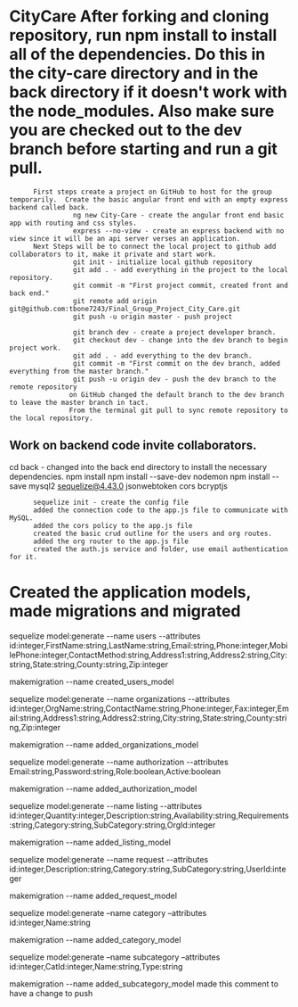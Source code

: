 # CityCare After forking and cloning repository, run npm install to install all of the dependencies.  Do this in the city-care directory and in the back directory if it doesn't work with the node_modules.  Also make sure you are checked out to the dev branch before starting and run a git pull.

          First steps create a project on GitHub to host for the group temporarily.  Create the basic angular front end with an empty express backend called back.
                    ng new City-Care - create the angular front end basic app with routing and css styles.
                    express --no-view - create an express backend with no view since it will be an api server verses an application. 
          Next Steps will be to connect the local project to github add collaborators to it, make it private and start work. 
                    git init - initialize local github repository
                    git add . - add everything in the project to the local repository.
                    git commit -m "First project commit, created front and back end."
                    git remote add origin git@github.com:tbone7243/Final_Group_Project_City_Care.git
                    git push -u origin master - push project 

                    git branch dev - create a project developer branch.         
                    git checkout dev - change into the dev branch to begin project work.
                    git add . - add everything to the dev branch.
                    git commit -m "First commit on the dev branch, added everything from the master branch."
                    git push -u origin dev - push the dev branch to the remote repository
                   on GitHub changed the default branch to the dev branch to leave the master branch in tact. 
                   From the terminal git pull to sync remote repository to the local repository. 



## Work on backend code invite collaborators. 

cd back - changed into the back end directory to install the necessary dependencies. 
          npm install 
          npm install --save-dev nodemon
          npm install --save mysql2 sequelize@4.43.0 jsonwebtoken cors bcryptjs

          sequelize init - create the config file
          added the connection code to the app.js file to communicate with MySQL.
          added the cors policy to the app.js file
          created the basic crud outline for the users and org routes. 
          added the org router to the app.js file
          created the auth.js service and folder, use email authentication for it. 

# Created the application models, made migrations and migrated 

sequelize model:generate --name users --attributes id:integer,FirstName:string,LastName:string,Email:string,Phone:integer,MobilePhone:integer,ContactMethod:string,Address1:string,Address2:string,City:string,State:string,County:string,Zip:integer

makemigration --name created_users_model

sequelize model:generate --name organizations --attributes id:integer,OrgName:string,ContactName:string,Phone:integer,Fax:integer,Email:string,Address1:string,Address2:string,City:string,State:string,County:string,Zip:integer

makemigration --name added_organizations_model

sequelize model:generate --name authorization --attributes Email:string,Password:string,Role:boolean,Active:boolean

makemigration --name added_authorization_model

sequelize model:generate --name listing --attributes id:integer,Quantity:integer,Description:string,Availability:string,Requirements:string,Category:string,SubCategory:string,OrgId:integer

makemigration --name added_listing_model

sequelize model:generate --name request --attributes id:integer,Description:string,Category:string,SubCategory:string,UserId:integer

makemigration --name added_request_model

sequelize model:generate –name category –attributes id:integer,Name:string

makemigration --name added_category_model

sequelize model:generate –name subcategory –attributes id:integer,CatId:integer,Name:string,Type:string

makemigration --name added_subcategory_model
made this comment to have a change to push 